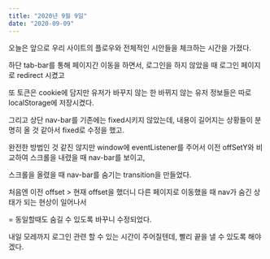```yaml
---
title: "2020년 9월 9일"
date: "2020-09-09"
---
```


오늘은 앞으로 우리 사이트의 플로우와 전체적인 시안들을 체크하는 시간을 가졌다.

하단 tab-bar를 통해 페이지간 이동을 하면서, 로그인을 하지 않았을 때 로그인 페이지로 redirect 시켰고

또 토큰은 cookie에 담지만 유저가 바꾸지 않는 한 바뀌지 않는 유저 정보들은 따로 localStorage에 저장시켰다.

그리고 상단 nav-bar를 기존에는 fixed시키지 않았는데, 내용이 길어지는 상황들이 분명히 올 것 같아서 fixed로 수정을 했고.

완전한 방법인 것 같진 않지만 window에 eventListener를 주어서 이전 offSetY와 비교하여 스크롤을 내렸을 때 nav-bar를 보이고,

스크롤을 올렸을 때 nav-bar를 숨기는 transition을 만들었다.

처음엔 이전 offset > 현재 offset을 했더니 다른 페이지로 이동했을 때 nav가 숨긴 상태가 되는 현상이 일어나서

= 동일할때도 숨길 수 있도록 바꾸니 수정되었다.

내일 모레까지 로그인 관련 할 수 있는 시간이 주어질텐데, 빨리 끝을 낼 수 있도록 해야겠다.
